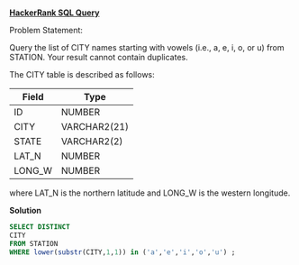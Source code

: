 ###
**[HackerRank SQL Query](https://www.hackerrank.com/challenges/weather-observation-station-6/problem?isFullScreen=true)**

Problem Statement: 

Query the list of CITY names starting with vowels (i.e., a, e, i, o, or u) from STATION. Your result cannot contain duplicates.

The CITY table is described as follows:

|  Field | Type |
|-------|-----|
| ID  | NUMBER |
| CITY | VARCHAR2(21)   |
| STATE  | VARCHAR2(2)  |
| LAT_N |  NUMBER |
| LONG_W | NUMBER |

where LAT_N is the northern latitude and LONG_W is the western longitude.

**Solution**
```sql
SELECT DISTINCT 
CITY 
FROM STATION 
WHERE lower(substr(CITY,1,1)) in ('a','e','i','o','u') ;
```
